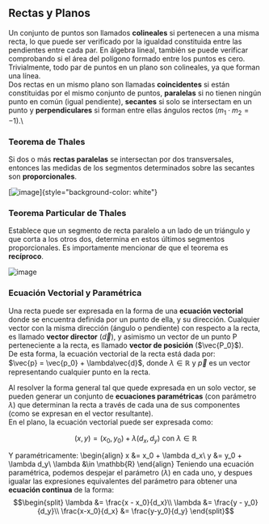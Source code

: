 Rectas y Planos
---------------

Un conjunto de puntos son llamados **colineales** si pertenecen a una
misma recta, lo que puede ser verificado por la igualdad constituida
entre las pendientes entre cada par. En álgebra lineal, también se puede
verificar comprobando si el área del polígono formado entre los puntos
es cero. Trivialmente, todo par de puntos en un plano son colineales, ya
que forman una línea.\
Dos rectas en un mismo plano son llamadas **coincidentes** si están
constituidas por el mismo conjunto de puntos, **paralelas** si no tienen
ningún punto en común (igual pendiente), **secantes** si solo se
intersectam en un punto y **perpendiculares** si forman entre ellas
ángulos rectos ($m_1 \cdot m_2 = -1$).\

### Teorema de Thales

Si dos o más **rectas paralelas** se intersectan por dos transversales,
entonces las medidas de los segmentos determinados sobre las secantes
son **proporcionales**.

[![image](imagenes/teoremathales.png)]{style="background-color: white"}

### Teorema Particular de Thales

Establece que un segmento de recta paralelo a un lado de un triángulo y
que corta a los otros dos, determina en estos últimos segmentos
proporcionales. Es importamente mencionar de que el teorema es
**recíproco**.

![image](imagenes/teoremathalesparticular.png)

### Ecuación Vectorial y Paramétrica

Una recta puede ser expresada en la forma de una **ecuación vectorial**
donde se encuentra definida por un punto de ella, y su dirección.
Cualquier vector con la misma dirección (ángulo o pendiente) con
respecto a la recta, es llamado **vector director** ($\vec{d}$), y
asimismo un vector de un punto P perteneciente a la recta, es llamado
**vector de posición** ($\vec{P_0}$).\
De esta forma, la ecuación vectorial de la recta está dada por:\
$\vec{p} = \vec{p_0} + \lambda\vec{d}$, donde $\lambda \in \mathbb{R}$ y
$\vec{p}$ es un vector representando cualquier punto en la recta.

Al resolver la forma general tal que quede expresada en un solo vector,
se pueden generar un conjunto de **ecuaciones paramétricas** (con
parámetro $\lambda$) que determinan la recta a través de cada una de sus
componentes (como se expresan en el vector resultante).\
En el plano, la ecuación vectorial puede ser expresada como:

$$(x, y) = (x_0, y_0) + \lambda(d_x,d_y) \text{ con } \lambda \in \mathbb{R}$$

Y paramétricamente: \begin{align}
      x &= x_0 + \lambda d_x\\
      y &= y_0 + \lambda d_y\\
      \lambda &\in \mathbb{R}
      \end{align}
Teniendo una ecuación paramétrica, podemos
despejar el parámetro ($\lambda$) en cada uno, y despues igualar las
expresiones equivalentes del parámetro para obtener una **ecuación
continua** de la forma: $$\begin{split}
    \lambda &= \frac{x - x_0}{d_x}\\
    \lambda &= \frac{y - y_0}{d_y}\\
    \frac{x-x_0}{d_x} &= \frac{y-y_0}{d_y}
\end{split}$$